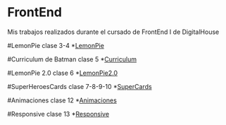 # FrontEnd
Mis trabajos realizados durante el cursado de FrontEnd I de DigitalHouse

#LemonPie clase 3-4
*[LemonPie](https://LucenaTeby.github.io/FrontEnd/Ejercicio-3-4) 

#Curriculum de Batman clase 5
*[Curriculum](https://LucenaTeby.github.io/FrontEnd/CurriculumBatman) 

#LemonPie 2.0 clase 6
*[LemonPie2.0](https://LucenaTeby.github.io/FrontEnd/Lemon-Pie-2) 

#SuperHeroesCards clase 7-8-9-10
*[SuperCards](https://LucenaTeby.github.io/FrontEnd/SuperHeroesCards) 

#Animaciones clase 12
*[Animaciones](https://LucenaTeby.github.io/FrontEnd/Animaciones-clase-12) 

#Responsive clase 13
*[Responsive](https://LucenaTeby.github.io/FrontEnd/Responsive-PaginaTurismo) 